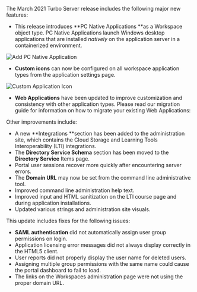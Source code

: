 The March 2021 Turbo Server release includes the following major new features:

- This release introduces **PC Native Applications **as a Workspace object type. PC Native Applications launch Windows desktop applications that are installed *natively* on the application server in a containerized environment.

![Add PC Native Application](https://hub.turbo.net/images/docs/admin-application-add-native.png)
- **Custom icons** can now be configured on all workspace application types from the application settings page.

![Custom Application Icon](https://hub.turbo.net/images/docs/admin-application-icon.png)
- **Web Applications** have been updated to improve customization and consistency with other application types. Please read our migration guide for information on how to migrate your existing Web Applications:

Other improvements include:

- A new **Integrations **section has been added to the administration site, which contains the Cloud Storage and Learning Tools Interoperability (LTI) integrations.
- The **Directory Service Schema** section has been moved to the **Directory Service** Items page.
- Portal user sessions recover more quickly after encountering server errors.
- The **Domain URL** may now be set from the command line administrative tool.
- Improved command line administration help text.
- Improved input and HTML sanitization on the LTI course page and during application installations.
- Updated various strings and administration site visuals.

This update includes fixes for the following issues:

- **SAML authentication** did not automatically assign user group permissions on login.
- Application licensing error messages did not always display correctly in the HTML5 client.
- User reports did not properly display the user name for deleted users.
- Assigning multiple group permissions with the same name could cause the portal dashboard to fail to load.
- The links on the Workspaces administration page were not using the proper domain URL.



